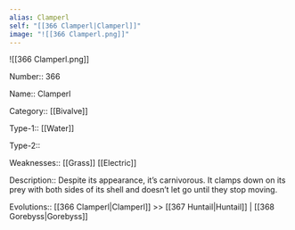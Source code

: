 ```yaml
---
alias: Clamperl
self: "[[366 Clamperl|Clamperl]]"
image: "![[366 Clamperl.png]]"
---
```


![[366 Clamperl.png]]

Number:: 366

Name:: Clamperl

Category:: [[Bivalve]]

Type-1:: [[Water]]

Type-2::

Weaknesses:: [[Grass]] [[Electric]]

Description:: Despite its appearance, it’s carnivorous. It clamps down on its prey with both sides of its shell and doesn’t let go until they stop moving.

Evolutions:: [[366 Clamperl|Clamperl]] >> [[367 Huntail|Huntail]] | [[368 Gorebyss|Gorebyss]]
